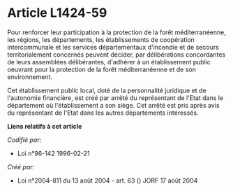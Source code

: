 # Article L1424-59

Pour renforcer leur participation à la protection de la forêt méditerranéenne, les régions, les départements, les
établissements de coopération intercommunale et les services départementaux d'incendie et de secours territorialement
concernés peuvent décider, par délibérations concordantes de leurs assemblées délibérantes, d'adhérer à un établissement
public oeuvrant pour la protection de la forêt méditerranéenne et de son environnement.

Cet établissement public local, doté de la personnalité juridique et de l'autonomie financière, est créé par arrêté du
représentant de l'Etat dans le département où l'établissement a son siège. Cet arrêté est pris après avis du représentant de
l'Etat dans les autres départements intéressés.

**Liens relatifs à cet article**

_Codifié par_:

  - Loi n°96-142 1996-02-21

_Créé par_:

  - Loi n°2004-811 du 13 août 2004 - art. 63 () JORF 17 août 2004
